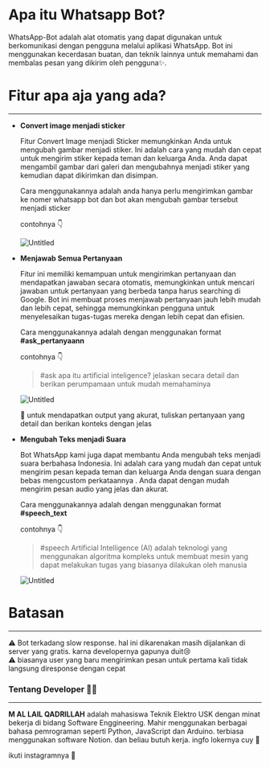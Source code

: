 # Apa itu Whatsapp Bot?

WhatsApp-Bot adalah alat otomatis yang dapat digunakan untuk berkomunikasi dengan pengguna melalui aplikasi WhatsApp. Bot ini menggunakan kecerdasan buatan, dan teknik lainnya untuk memahami dan membalas pesan yang dikirim oleh pengguna✨. 

# Fitur apa aja yang ada?

---

- **Convert image menjadi sticker**
    
    Fitur Convert Image menjadi Sticker memungkinkan Anda untuk mengubah gambar menjadi stiker. Ini adalah cara yang mudah dan cepat untuk mengirim stiker kepada teman dan keluarga Anda. Anda dapat mengambil gambar dari galeri dan mengubahnya menjadi stiker yang kemudian dapat dikirimkan dan disimpan. 
    
    Cara menggunakannya adalah anda hanya perlu mengirimkan gambar ke nomer whatsapp bot dan bot akan mengubah gambar tersebut menjadi sticker
    
    contohnya 👇
    
    ![Untitled]([https://s3-us-west-2.amazonaws.com/secure.notion-static.com/ea216736-2b2b-4cfa-8c9f-8fc893a6f2e8/Untitled.png](https://s3.us-west-2.amazonaws.com/secure.notion-static.com/ea216736-2b2b-4cfa-8c9f-8fc893a6f2e8/Untitled.png?X-Amz-Algorithm=AWS4-HMAC-SHA256&X-Amz-Content-Sha256=UNSIGNED-PAYLOAD&X-Amz-Credential=AKIAT73L2G45EIPT3X45%2F20230216%2Fus-west-2%2Fs3%2Faws4_request&X-Amz-Date=20230216T143436Z&X-Amz-Expires=86400&X-Amz-Signature=59014f8012bede49db2b79a197ba8851f28839aff7111efc08f6132505a31823&X-Amz-SignedHeaders=host&response-content-disposition=filename%3D%22Untitled.png%22&x-id=GetObject))
    
- **Menjawab Semua Pertanyaan**
    
    Fitur ini memiliki kemampuan untuk mengirimkan pertanyaan dan mendapatkan jawaban secara otomatis, memungkinkan untuk mencari jawaban untuk pertanyaan yang berbeda tanpa harus searching di Google. Bot ini membuat proses menjawab pertanyaan jauh lebih mudah dan lebih cepat, sehingga memungkinkan pengguna untuk menyelesaikan tugas-tugas mereka dengan lebih cepat dan efisien. 
    
    Cara menggunakannya adalah dengan menggunakan format **#ask_pertanyaann**
    
    contohnya 👇
    
    > #ask apa itu artificial inteligence? jelaskan secara detail dan berikan perumpamaan untuk mudah memahaminya
    > 
    
    ![Untitled]([https://s3-us-west-2.amazonaws.com/secure.notion-static.com/da34a4bd-3c43-4fe6-8e81-a95423d39b67/Untitled.png](https://s3.us-west-2.amazonaws.com/secure.notion-static.com/da34a4bd-3c43-4fe6-8e81-a95423d39b67/Untitled.png?X-Amz-Algorithm=AWS4-HMAC-SHA256&X-Amz-Content-Sha256=UNSIGNED-PAYLOAD&X-Amz-Credential=AKIAT73L2G45EIPT3X45%2F20230216%2Fus-west-2%2Fs3%2Faws4_request&X-Amz-Date=20230216T143531Z&X-Amz-Expires=86400&X-Amz-Signature=ac4f65f5f77b9a5fb4b4c2693ea427ecbd83904c40e8714d4d987465308ead32&X-Amz-SignedHeaders=host&response-content-disposition=filename%3D%22Untitled.png%22&x-id=GetObject))
    
    <aside>
    📌 untuk mendapatkan output yang akurat, tuliskan pertanyaan yang detail dan berikan konteks dengan jelas
    
    </aside>
    
- **Mengubah Teks menjadi Suara**
    
    Bot WhatsApp kami juga dapat membantu Anda mengubah teks menjadi suara berbahasa Indonesia. Ini adalah cara yang mudah dan cepat untuk mengirim pesan kepada teman dan keluarga Anda dengan suara dengan bebas mengcustom perkataannya .  Anda dapat dengan mudah mengirim pesan audio yang jelas dan akurat.
    
    Cara menggunakannya adalah dengan menggunakan format **#speech_text**
    
    contohnya 👇
    
    > #speech Artificial Intelligence (AI) adalah teknologi yang menggunakan algoritma kompleks untuk membuat mesin yang dapat melakukan tugas yang biasanya dilakukan oleh manusia
    > 
    
    ![Untitled]([https://s3-us-west-2.amazonaws.com/secure.notion-static.com/f2a5a544-aded-4923-bc50-0d6793258351/Untitled.png](https://s3.us-west-2.amazonaws.com/secure.notion-static.com/f2a5a544-aded-4923-bc50-0d6793258351/Untitled.png?X-Amz-Algorithm=AWS4-HMAC-SHA256&X-Amz-Content-Sha256=UNSIGNED-PAYLOAD&X-Amz-Credential=AKIAT73L2G45EIPT3X45%2F20230216%2Fus-west-2%2Fs3%2Faws4_request&X-Amz-Date=20230216T143537Z&X-Amz-Expires=86400&X-Amz-Signature=516812cd71cab22757acd61cea5ee5134f0461012d5ff281b4f2d65ab4341d7c&X-Amz-SignedHeaders=host&response-content-disposition=filename%3D%22Untitled.png%22&x-id=GetObject))
    

# Batasan

---

<aside>
⚠️ Bot terkadang slow response. hal ini dikarenakan masih dijalankan di server yang gratis. karna developernya gapunya duit😢

</aside>

<aside>
⚠️ biasanya user yang baru mengirimkan pesan untuk pertama kali tidak langsung diresponse dengan cepat

</aside>

### Tentang Developer 🧑‍💻

---

**M AL LAIL QADRILLAH** adalah mahasiswa Teknik Elektro USK dengan minat bekerja di bidang Software Enggineering. Mahir menggunakan berbagai bahasa pemrograman seperti Python, JavaScript dan Arduino. terbiasa menggunakan software Notion. dan beliau butuh kerja. ingfo lokernya cuy 🙏

ikuti instagramnya 🤟

[](https://www.instagram.com/allailqadrillah_/)